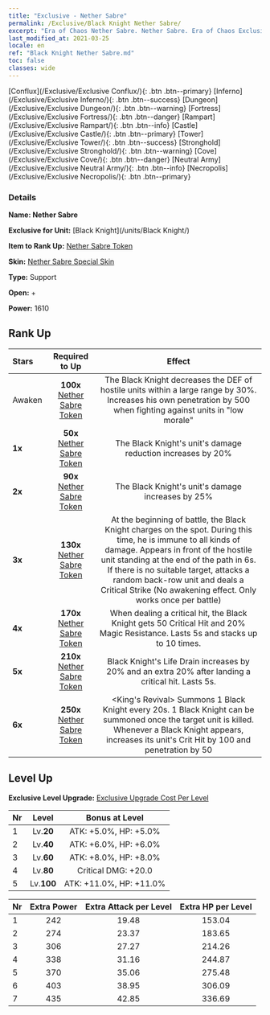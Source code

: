 ```yaml
---
title: "Exclusive - Nether Sabre"
permalink: /Exclusive/Black Knight Nether Sabre/
excerpt: "Era of Chaos Nether Sabre. Nether Sabre. Era of Chaos Exclusive Nether Sabre. Black Knight Exclusive."
last_modified_at: 2021-03-25
locale: en
ref: "Black Knight Nether Sabre.md"
toc: false
classes: wide
---
```

 [Conflux](/Exclusive/Exclusive Conflux/){: .btn .btn--primary} [Inferno](/Exclusive/Exclusive Inferno/){: .btn .btn--success} [Dungeon](/Exclusive/Exclusive Dungeon/){: .btn .btn--warning} [Fortress](/Exclusive/Exclusive Fortress/){: .btn .btn--danger} [Rampart](/Exclusive/Exclusive Rampart/){: .btn .btn--info} [Castle](/Exclusive/Exclusive Castle/){: .btn .btn--primary} [Tower](/Exclusive/Exclusive Tower/){: .btn .btn--success} [Stronghold](/Exclusive/Exclusive Stronghold/){: .btn .btn--warning} [Cove](/Exclusive/Exclusive Cove/){: .btn .btn--danger} [Neutral Army](/Exclusive/Exclusive Neutral Army/){: .btn .btn--info} [Necropolis](/Exclusive/Exclusive Necropolis/){: .btn .btn--primary} 

### Details
 **Name: Nether Sabre** 

 **Exclusive for Unit:** [Black Knight](/units/Black Knight/) 

 **Item to Rank Up:** [Nether Sabre Token](/Items/con_979/)

 **Skin:** [Nether Sabre Special Skin](/Items/con_647/)

 **Type:** Support

 **Open:** +

 **Power:** 1610

## Rank Up

  |     Stars    |  Required to Up | Effect |
  |:-------------|:---------------:|:---------------:|
  |  Awaken  | **100x** [Nether Sabre Token](/Items/con_979/) | The Black Knight decreases the DEF of hostile units within a large range by 30%. Increases his own penetration by 500 when fighting against units in \"low morale\" |
  | **1x** <i class="fas fa-star"/> | **50x** [Nether Sabre Token](/Items/con_979/) | The Black Knight's unit's damage reduction increases by 20% |
  | **2x** <i class="fas fa-star"/> | **90x** [Nether Sabre Token](/Items/con_979/) | The Black Knight's unit's damage increases by 25% |
  | **3x** <i class="fas fa-star"/> | **130x** [Nether Sabre Token](/Items/con_979/) | At the beginning of battle, the Black Knight charges on the spot. During this time, he is immune to all kinds of damage. Appears in front of the hostile unit standing at the end of the path in 6s. If there is no suitable target, attacks a random back-row unit and deals a Critical Strike (No awakening effect. Only works once per battle) |
  | **4x** <i class="fas fa-star"/> | **170x** [Nether Sabre Token](/Items/con_979/) | When dealing a critical hit, the Black Knight gets 50 Critical Hit and 20% Magic Resistance. Lasts 5s and stacks up to 10 times. |
  | **5x** <i class="fas fa-star"/> | **210x** [Nether Sabre Token](/Items/con_979/) | Black Knight's Life Drain increases by 20% and an extra 20% after landing a critical hit. Lasts 5s. |
  | **6x** <i class="fas fa-star"/> | **250x** [Nether Sabre Token](/Items/con_979/) | <King's Revival> Summons 1 Black Knight every 20s. 1 Black Knight can be summoned once the target unit is killed. Whenever a Black Knight appears, increases its unit's Crit Hit by 100 and penetration by 50 |


## Level Up
 **Exclusive Level Upgrade:** [Exclusive Upgrade Cost Per Level](/Exclusive/ExclusiveUpgradeCostPerLevel/)

  |  Nr  |   Level  | Bonus at Level |
  |:-----|:--------:|:--------------:|
  | 1 | Lv.**20** | ATK: +5.0%, HP: +5.0% |
  | 2 | Lv.**40** | ATK: +6.0%, HP: +6.0% |
  | 3 | Lv.**60** | ATK: +8.0%, HP: +8.0% |
  | 4 | Lv.**80** | Critical DMG: +20.0 |
  | 5 | Lv.**100** | ATK: +11.0%, HP: +11.0% |


  |  Nr  |  Extra Power | Extra Attack per Level | Extra HP per Level |
  |:-----|:--------:|:--------:|:--------:|
  | 1 | 242 | 19.48 | 153.04 |
  | 2 | 274 | 23.37 | 183.65 |
  | 3 | 306 | 27.27 | 214.26 |
  | 4 | 338 | 31.16 | 244.87 |
  | 5 | 370 | 35.06 | 275.48 |
  | 6 | 403 | 38.95 | 306.09 |
  | 7 | 435 | 42.85 | 336.69 |


